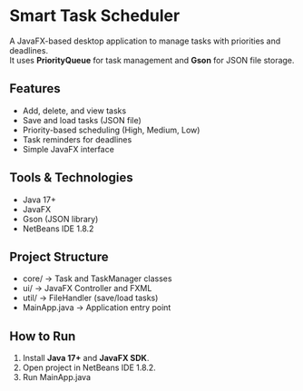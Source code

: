 # Smart Task Scheduler

A JavaFX-based desktop application to manage tasks with priorities and deadlines.  
It uses **PriorityQueue** for task management and **Gson** for JSON file storage.

## Features
- Add, delete, and view tasks  
- Save and load tasks (JSON file)  
- Priority-based scheduling (High, Medium, Low)  
- Task reminders for deadlines  
- Simple JavaFX interface  

## Tools & Technologies
- Java 17+
- JavaFX
- Gson (JSON library)
- NetBeans IDE 1.8.2

## Project Structure
- core/ → Task and TaskManager classes
- ui/ → JavaFX Controller and FXML
- util/ → FileHandler (save/load tasks)
- MainApp.java → Application entry point

## How to Run
1. Install **Java 17+** and **JavaFX SDK**.
2. Open project in NetBeans IDE 1.8.2.
3. Run MainApp.java

